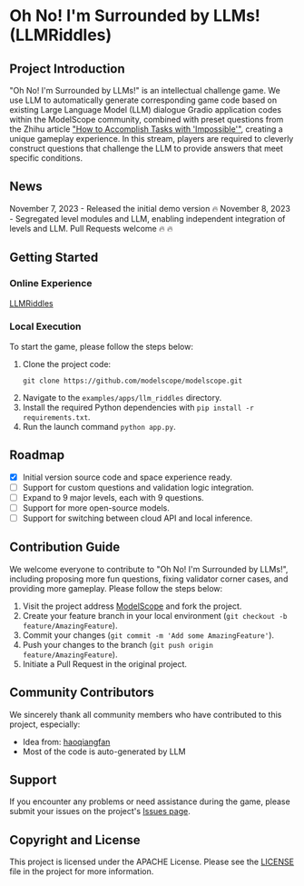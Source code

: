 # Oh No! I'm Surrounded by LLMs! (LLMRiddles)

## Project Introduction
"Oh No! I'm Surrounded by LLMs!" is an intellectual challenge game. We use LLM to automatically generate corresponding game code based on existing Large Language Model (LLM) dialogue Gradio application codes within the ModelScope community, combined with preset questions from the Zhihu article ["How to Accomplish Tasks with 'Impossible'"](https://zhuanlan.zhihu.com/p/665393240), creating a unique gameplay experience. In this stream, players are required to cleverly construct questions that challenge the LLM to provide answers that meet specific conditions.

## News
November 7, 2023 - Released the initial demo version 🔥
November 8, 2023 - Segregated level modules and LLM, enabling independent integration of levels and LLM. Pull Requests welcome 🔥 🔥

## Getting Started

### Online Experience

[LLMRiddles](https://modelscope.cn/studios/LLMRiddles/LLMRiddles/summary)

### Local Execution
To start the game, please follow the steps below:

1. Clone the project code:
   ```
   git clone https://github.com/modelscope/modelscope.git
   ```
2. Navigate to the `examples/apps/llm_riddles` directory.
3. Install the required Python dependencies with `pip install -r requirements.txt`.
4. Run the launch command `python app.py`.

## Roadmap
- [x] Initial version source code and space experience ready.
- [ ] Support for custom questions and validation logic integration.
- [ ] Expand to 9 major levels, each with 9 questions.
- [ ] Support for more open-source models.
- [ ] Support for switching between cloud API and local inference.

## Contribution Guide
We welcome everyone to contribute to "Oh No! I'm Surrounded by LLMs!", including proposing more fun questions, fixing validator corner cases, and providing more gameplay. Please follow the steps below:

1. Visit the project address [ModelScope](https://github.com/modelscope/modelscope) and fork the project.
2. Create your feature branch in your local environment (`git checkout -b feature/AmazingFeature`).
3. Commit your changes (`git commit -m 'Add some AmazingFeature'`).
4. Push your changes to the branch (`git push origin feature/AmazingFeature`).
5. Initiate a Pull Request in the original project.

## Community Contributors
We sincerely thank all community members who have contributed to this project, especially:

- Idea from: [haoqiangfan](https://www.zhihu.com/people/haoqiang-fan)
- Most of the code is auto-generated by LLM

## Support
If you encounter any problems or need assistance during the game, please submit your issues on the project's [Issues page](https://github.com/modelscope/modelscope/issues).

## Copyright and License
This project is licensed under the APACHE License. Please see the [LICENSE](https://github.com/modelscope/modelscope/blob/main/LICENSE) file in the project for more information.
